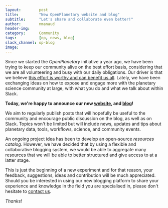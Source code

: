 ```yaml
---
layout:        post
title:         "New OpenPlanetary website and blog"
subtitle:      "Let's share and collaborate even better!"
author:        nmanaud
header-img:
category:      Community
tags:          [op, news, blog]
slack_channel: op-blog
image:
---
```

Since we started the *OpenPlanetary* initiative a year ago, we have been trying to keep our community alive on the best effort basis, considering that we are all volunteering and busy with our daily obligations. Our driver is that we believe [this effort is worthy and can benefit us all](http://openplanetary.co/blog/community/why-openplanetary.html). Lately, we have been exchanging ideas on how to expose and engage more with the planetary science community at large, with what you do and what we talk about within Slack.

**Today, we're happy to announce our new [website](http://openplanetary.co), and [blog](http://openplanetary.co/blog)!**

We aim to regularly publish posts that will hopefully be useful to the community and encourage public discussion on the blog, as well as on Slack. Topics won't be limited but will include news, updates and tips about planetary data, tools, workflows, science, and community events.

An ongoing project idea has been to develop an open-source *resources catalog*. However, we have decided that by using a flexible and collaborative blogging system, we would be able to aggregate many resources that we will be able to better structured and give access to at a latter stage.

This is just the beginning of a new experiment and for that reason, your feedback, suggestions, ideas and contribution will be much appreciated. Should you be interested in using our new blogging platform to share your experience and knowledge in the field you are specialised in, please don't hesitate to [contact us](http://openplanetary.co/about).

*Thanks!*
